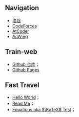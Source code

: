 ## Navigation

- [洛谷](https://www.luogu.com.cn)
- [CodeForces](https://www.codeforces.com)
- [AtCoder](https://www.atcoder.jp)
- [AcWing](https://www.acwing.com)

## Train-web

- [Github 仓库](https://github.com/code-ljh/code-ljh.github.io)；
- [Github Pages](https://code-ljh.github.io)

## Fast Travel

- [Hello World](/articles/show.html?hello-world)；
- [Read Me](/articles/show.html?readme)；
- [Equations aka $\KaTeX$ Test](/articles/show.html?equations)；
